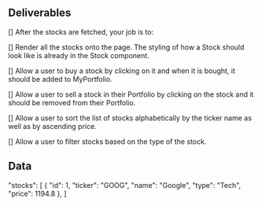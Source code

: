 ## Deliverables

[] After the stocks are fetched, your job is to:

[] Render all the stocks onto the page. The styling of how a Stock should look like is already in the Stock component.

[] Allow a user to buy a stock by clicking on it and when it is bought, it should be added to MyPortfolio.

[] Allow a user to sell a stock in their Portfolio by clicking on the stock and it should be removed from their Portfolio.

[] Allow a user to sort the list of stocks alphabetically by the ticker name as well as by ascending price.

[] Allow a user to filter stocks based on the type of the stock.

## Data
  "stocks": [
    {
      "id": 1,
      "ticker": "GOOG",
      "name": "Google",
      "type": "Tech",
      "price": 1194.8
    }, ]